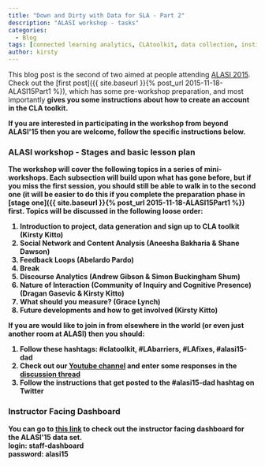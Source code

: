 ```yaml
---
title: "Down and Dirty with Data for SLA - Part 2"
description: "ALASI workshop - tasks"
categories:
  - Blog
tags: [connected learning analytics, CLAtoolkit, data collection, institutional adoption of LA]
author: kirsty
---
```


This blog post is the second of two aimed at people attending [ALASI 2015](https://www.itl.usyd.edu.au/analytics/alasi.htm). Check out the [first post]({{ site.baseurl }}{% post_url 2015-11-18-ALASI15Part1 %}), which has some pre-workshop preparation, and most importantly <b>gives you some instructions about how to create an account in the CLA toolkit.

If you are interested in participating in the workshop from beyond ALASI'15 then you are welcome, follow the specific instructions below.

### ALASI workshop - Stages and basic lesson plan

The workshop will cover the following topics in a series of mini-workshops. Each subsection will build upon what has gone before, but if you miss the first session, you should still be able to walk in to the second one (it will be easier to do this if you complete the preparation phase in [stage one]({{ site.baseurl }}{% post_url 2015-11-18-ALASI15Part1 %}) first. Topics will be discussed in the following loose order:

1. Introduction to project, data generation and sign up to CLA toolkit (Kirsty Kitto)
1. Social Network and Content Analysis (Aneesha Bakharia & Shane Dawson)
1. Feedback Loops (Abelardo Pardo)
1. **Break**
1. Discourse Analytics (Andrew Gibson & Simon Buckingham Shum)
1. Nature of Interaction (Community of Inquiry and Cognitive Presence) (Dragan Gasevic & Kirsty Kitto)
1. What should you measure? (Grace Lynch)
1. Future developments and how to get involved (Kirsty Kitto)

If you are would like to join in from elsewhere in the world (or even just another room at ALASI) then you should:

1. Follow these hashtags: #clatoolkit, #LAbarriers, #LAfixes, #alasi15-dad
1. Check out our <a href="https://www.youtube.com/playlist?list=PL2ZF2gBUnvx5YQcHlRrodMxYFKAgVsPOC ">Youtube channel</a> and enter some responses in the <a href="https://www.youtube.com/channel/UCgWmpb4qnKicxbFqaMoAhnA/discussion">discussion thread</a>
1. Follow the instructions that get posted to the #alasi15-dad hashtag on Twitter


### Instructor Facing Dashboard

You can go to <a href="http://clatoolkit.beyondlms.org/">this link</a> to check out the instructor facing dashboard for the ALASI'15 data set.<br>
<b>login:</b> staff-dashboard<br>
<b>password:</b> alasi15<br>
